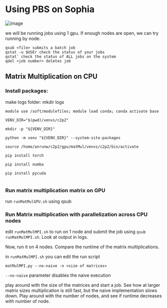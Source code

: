

# Using PBS on Sophia

![image](https://github.com/user-attachments/assets/0d020781-322b-4a5b-b115-c0531904e16e)

we will be running jobs using 1 gpu. If enough nodes are open, we can try running by node. 

```
qsub <file> submits a batch job
qstat -u $USEr check the status of your jobs
qstat` check the status of ALL jobs on the system
qdel <job number> deletes job

```
## Matrix Multiplication on CPU
### Install packages:
make logs folder: mkdir logs

```
module use /soft/modulefiles; module load conda; conda activate base

VENV_DIR="$(pwd)/venvs/c2p2"

mkdir -p "${VENV_DIR}"

python -m venv "${VENV_DIR}" --system-site-packages

source /home/anrunw/c2p2/gpu/matMul/venvs/c2p2/bin/activate

pip install torch

pip install numba

pip install pycuda


```

### Run matrix multiplication matrix on GPU

run `runMatMulGPU.sh` using qsub 




### Run Matrix multiplication with parallelization across CPU nodes

edit `runMatMulMPI.sh` to run on 1 node and submit the job using `qsub runMatMulMPI.sh`. Look at output in logs. 

Now, run it on 4 nodes. Compare the runtime of the matrix multiplications. 

in `runMatMulMPI.sh` you can edit the run script 

`matMulMPI.py --no-naive -n <size of matrices> `  

`--no-naive` parameter disables the naive execution

play around with the size of the matrices and start a job. See how at larger matrix sizes multiplication is still fast, but the naive implementation slows down. Play around with the number of nodes, and see if runtime decreases with number of node. 
